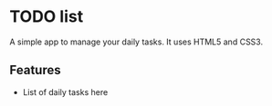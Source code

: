 # TODO list
A simple app to manage your daily tasks.
It uses HTML5 and CSS3.

## Features
* List of daily tasks
here
